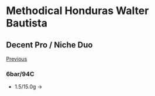 # Methodical Honduras Walter Bautista

## Decent Pro / Niche Duo

[Previous](../2024-11/Methodical-Honduras.md)

### 6bar/94C

- 1.5/15.0g ->
